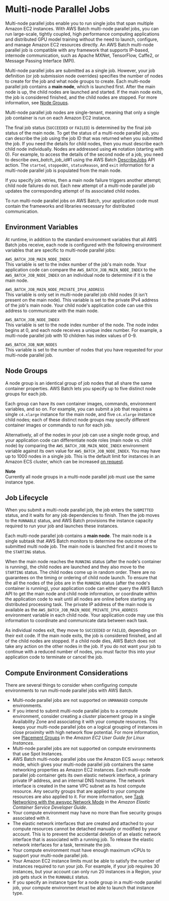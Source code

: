 # Multi\-node Parallel Jobs<a name="multi-node-parallel-jobs"></a>

Multi\-node parallel jobs enable you to run single jobs that span multiple Amazon EC2 instances\. With AWS Batch multi\-node parallel jobs, you can run large\-scale, tightly coupled, high performance computing applications and distributed GPU model training without the need to launch, configure, and manage Amazon EC2 resources directly\. An AWS Batch multi\-node parallel job is compatible with any framework that supports IP\-based, internode communication, such as Apache MXNet, TensorFlow, Caffe2, or Message Passing Interface \(MPI\)\.

Multi\-node parallel jobs are submitted as a single job\. However, your job definition \(or job submission node overrides\) specifies the number of nodes to create for the job and what node groups to create\. Each multi\-node parallel job contains a **main node**, which is launched first\. After the main node is up, the child nodes are launched and started\. If the main node exits, the job is considered finished, and the child nodes are stopped\. For more information, see [Node Groups](#mnp-node-groups)\.

Multi\-node parallel job nodes are single\-tenant, meaning that only a single job container is run on each Amazon EC2 instance\.

The final job status \(`SUCCEEDED` or `FAILED`\) is determined by the final job status of the main node\. To get the status of a multi\-node parallel job, you can describe the job using the job ID that was returned when you submitted the job\. If you need the details for child nodes, then you must describe each child node individually\. Nodes are addressed using `#N` notation \(starting with 0\)\. For example, to access the details of the second node of a job, you need to describe *aws\_batch\_job\_id*\#1 using the AWS Batch [DescribeJobs](https://docs.aws.amazon.com/batch/latest/APIReference/API_DescribeJobs.html) API action\. The `started`, `stoppedAt`, `statusReason`, and `exit` information for a multi\-node parallel job is populated from the main node\.

If you specify job retries, then a main node failure triggers another attempt; child node failures do not\. Each new attempt of a multi\-node parallel job updates the corresponding attempt of its associated child nodes\. 

To run multi\-node parallel jobs on AWS Batch, your application code must contain the frameworks and libraries necessary for distributed communication\.

## Environment Variables<a name="mnp-env-vars"></a>

At runtime, in addition to the standard environment variables that all AWS Batch jobs receive, each node is configured with the following environment variables that are specific to multi\-node parallel jobs:

`AWS_BATCH_JOB_MAIN_NODE_INDEX`  
This variable is set to the index number of the job's main node\. Your application code can compare the `AWS_BATCH_JOB_MAIN_NODE_INDEX` to the `AWS_BATCH_JOB_NODE_INDEX` on an individual node to determine if it is the main node\.

`AWS_BATCH_JOB_MAIN_NODE_PRIVATE_IPV4_ADDRESS`  
This variable is only set in multi\-node parallel job child nodes \(it isn't present on the main node\)\. This variable is set to the private IPv4 address of the job's main node\. Your child node's application code can use this address to communicate with the main node\.

`AWS_BATCH_JOB_NODE_INDEX`  
This variable is set to the node index number of the node\. The node index begins at 0, and each node receives a unique index number\. For example, a multi\-node parallel job with 10 children has index values of 0\-9\.

`AWS_BATCH_JOB_NUM_NODES`  
This variable is set to the number of nodes that you have requested for your multi\-node parallel job\.

## Node Groups<a name="mnp-node-groups"></a>

A node group is an identical group of job nodes that all share the same container properties\. AWS Batch lets you specify up to five distinct node groups for each job\.

Each group can have its own container images, commands, environment variables, and so on\. For example, you can submit a job that requires a single `c4.xlarge` instance for the main node, and five `c4.xlarge` instance child nodes; each of these distinct node groups may specify different container images or commands to run for each job\. 

Alternatively, all of the nodes in your job can use a single node group, and your application code can differentiate node roles \(main node vs\. child node\) by comparing the `AWS_BATCH_JOB_MAIN_NODE_INDEX` environment variable against its own value for `AWS_BATCH_JOB_NODE_INDEX`\. You may have up to 1000 nodes in a single job\. This is the default limit for instances in an Amazon ECS cluster, which can be increased [on request](https://docs.aws.amazon.com/general/latest/gr/aws_service_limits.html)\.

**Note**  
Currently all node groups in a multi\-node parallel job must use the same instance type\.

## Job Lifecycle<a name="job-lifecycle"></a>

When you submit a multi\-node parallel job, the job enters the `SUBMITTED` status, and it waits for any job dependencies to finish\. Then the job moves to the `RUNNABLE` status, and AWS Batch provisions the instance capacity required to run your job and launches these instances\.

Each multi\-node parallel job contains a **main node**\. The main node is a single subtask that AWS Batch monitors to determine the outcome of the submitted multi node job\. The main node is launched first and it moves to the `STARTING` status\.

When the main node reaches the `RUNNING` status \(after the node's container is running\), the child nodes are launched and they also move to the `STARTING` status\. The child nodes come up in random order\. There are no guarantees on the timing or ordering of child node launch\. To ensure that the all the nodes of the jobs are in the `RUNNING` status \(after the node's container is running\), your application code can either query the AWS Batch API to get the main node and child node information, or coordinate within the application code to wait until all nodes are online before starting any distributed processing task\. The private IP address of the main node is available as the `AWS_BATCH_JOB_MAIN_NODE_PRIVATE_IPV4_ADDRESS` environment variable in each child node\. Your application code may use this information to coordinate and communicate data between each task\.

As individual nodes exit, they move to `SUCCEEDED` or `FAILED`, depending on their exit code\. If the main node exits, the job is considered finished, and all of the child nodes are stopped\. If a child node dies, AWS Batch does not take any action on the other nodes in the job\. If you do not want your job to continue with a reduced number of nodes, you must factor this into your application code to terminate or cancel the job\.

## Compute Environment Considerations<a name="mnp-ce"></a>

There are several things to consider when configuring compute environments to run multi\-node parallel jobs with AWS Batch\.
+ Multi\-node parallel jobs are not supported on `UNMANAGED` compute environments\.
+ If you intend to submit multi\-node parallel jobs to a compute environment, consider creating a *cluster* placement group in a single Availability Zone and associating it with your compute resources\. This keeps your multi\-node parallel jobs on a logical grouping of instances in close proximity with high network flow potential\. For more information, see [Placement Groups](https://docs.aws.amazon.com/AWSEC2/latest/UserGuide/placement-groups.html) in the *Amazon EC2 User Guide for Linux Instances*\.
+ Multi\-node parallel jobs are not supported on compute environments that use Spot Instances\.
+ AWS Batch multi\-node parallel jobs use the Amazon ECS `awsvpc` network mode, which gives your multi\-node parallel job containers the same networking properties as Amazon EC2 instances\. Each multi\-node parallel job container gets its own elastic network interface, a primary private IP address, and an internal DNS hostname\. The network interface is created in the same VPC subnet as its host compute resource\. Any security groups that are applied to your compute resources are also applied to it\. For more information, see [Task Networking with the awsvpc Network Mode](https://docs.aws.amazon.com/AmazonECS/latest/developerguide/task-networking.html) in the *Amazon Elastic Container Service Developer Guide*\.
+ Your compute environment may have no more than five security groups associated with it\.
+ The elastic network interfaces that are created and attached to your compute resources cannot be detached manually or modified by your account\. This is to prevent the accidental deletion of an elastic network interface that is associated with a running job\. To release the elastic network interfaces for a task, terminate the job\.
+ Your compute environment must have enough maximum vCPUs to support your multi\-node parallel job\.
+ Your Amazon EC2 instance limits must be able to satisfy the number of instances required to run your job\. For example, if your job requires 30 instances, but your account can only run 20 instances in a Region, your job gets stuck in the `RUNNABLE` status\.
+ If you specify an instance type for a node group in a multi\-node parallel job, your compute environment must be able to launch that instance type\.